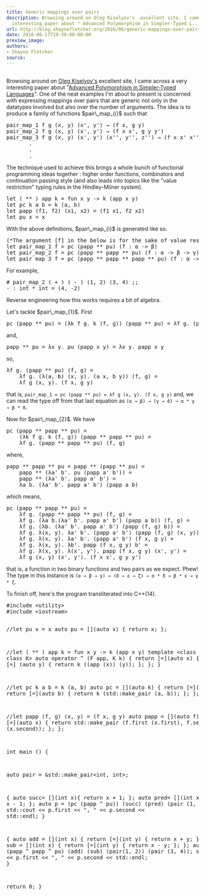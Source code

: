 ```yaml
---
title: Generic mappings over pairs
description: Browsing around on Oleg Kiselyov's  excellent site, I came across a very
  interesting paper about " Advanced Polymorphism in Simpler-Typed L...
url: http://blog.shaynefletcher.org/2016/06/generic-mappings-over-pairs.html
date: 2016-06-17T19:39:00-00:00
preview_image:
authors:
- Shayne Fletcher
source:
---
```


<h2></h2>
<p>Browsing around on <a href="http://okmij.org/ftp/">Oleg Kiselyov's</a> excellent site, I came across a very interesting paper about "<a href="http://okmij.org/ftp/Computation/extra-polymorphism.html">Advanced Polymorphism in Simpler-Typed Languages</a>". One of the neat examples I'm about to present is concerned with expressing mappings over pairs that are generic not only in the datatypes involved but also over the number of arguments. The idea is to produce a family of functions $pair\_map_{i}$ such that
</p><pre>pair_map_1 f g (x, y) (x', y') → (f x, g y) 
pair_map_2 f g (x, y) (x', y') → (f x x', g y y') 
pair_map_3 f g (x, y) (x', y') (x'', y'', z'') → (f x x' x'', g y y' y'')
       .
       .
       .
</pre>
The technique used to achieve this brings a whole bunch of functional programming ideas together : higher order functions, combinators and continuation passing style (and also leads into topics like the "value restriction" typing rules in the Hindley-Milner system).
<pre class="prettyprint ml">let ( ** ) app k = fun x y -&gt; k (app x y)
let pc k a b = k (a, b)
let papp (f1, f2) (x1, x2) = (f1 x1, f2 x2)
let pu x = x
</pre>
With the above definitions, $pair\_map_{i}$ is generated like so.
<pre class="prettyprint ml">(*The argument [f] in the below is for the sake of value restriction*)
let pair_map_1 f = pc (papp ** pu) (f : α -&gt; β)
let pair_map_2 f = pc (papp ** papp ** pu) (f : α -&gt; β -&gt; γ)
let pair_map_3 f = pc (papp ** papp ** papp ** pu) (f : α -&gt; β -&gt; γ -&gt; δ)
</pre>
For example,
<pre># pair_map_2 ( + ) ( - ) (1, 2) (3, 4) ;;
- : int * int = (4, -2)
</pre>
<p></p>
<p>Reverse engineering how this works requires a bit of algebra.
</p>
<p>Let's tackle $pair\_map_{1}$. First
</p><pre>pc (papp ** pu) = (λk f g. k (f, g)) (papp ** pu) = λf g. (papp ** pu) (f, g)
</pre>
and,
<pre>papp ** pu = λx y. pu (papp x y) = λx y. papp x y
</pre>
so,
<pre>λf g. (papp ** pu) (f, g) =
    λf g. (λ(a, b) (x, y). (a x, b y)) (f, g) =
    λf g (x, y). (f x, g y)
</pre>
that is,
<code>pair_map_1 = pc (papp ** pu) = λf g (x, y). (f x, g y)</code> and, we can read the type off from that last equation as <code>(α → β) → (γ → δ) → α * γ → β * δ</code>.
<p></p>
<p>Now for $pair\_map_{2}$. We have
</p><pre>pc (papp ** papp ** pu) =
    (λk f g. k (f, g)) (papp ** papp ** pu) =
    λf g. (papp ** papp ** pu) (f, g)
</pre>
where,
<pre>papp ** papp ** pu = papp ** (papp ** pu) =
    papp ** (λa' b'. pu (papp a' b')) =
    papp ** (λa' b'. papp a' b') = 
    λa b. (λa' b'. papp a' b') (papp a b)
</pre>
which means,
<pre>pc (papp ** papp ** pu) = 
    λf g. (papp ** papp ** pu) (f, g) =
    λf g. (λa b.(λa' b'. papp a' b') (papp a b)) (f, g) =
    λf g. (λb. (λa' b'. papp a' b') (papp (f, g) b)) =
    λf g. λ(x, y). λa' b'. (papp a' b') (papp (f, g) (x, y)) =
    λf g. λ(x, y). λa' b'. (papp a' b') (f x, g y) =
    λf g. λ(x, y). λb'. papp (f x, g y) b' =
    λf g. λ(x, y). λ(x', y'). papp (f x, g y) (x', y') =
    λf g (x, y) (x', y'). (f x x', g y y')
</pre>
that is, a function in two binary functions and two pairs as we expect. Phew! The type in this instance is <code>(α → β → γ) → (δ → ε → ζ) → α * δ → β * ε → γ * ζ</code>.
<p></p>
<p>
To finish off, here's the program transliterated into C++(14).
</p><pre class="prettyprint c++">#include &lt;utility&gt;
#include &lt;iostream&gt;

//let pu x = x
auto pu = [](auto x) { return x; };

//let ( ** ) app k  = fun x y -&gt; k (app x y)
template &lt;class F, class K&gt;
auto operator ^ (F app, K k) {
  return [=](auto x) {
    return [=] (auto y) {
      return k ((app (x)) (y));
    };
  };
}

//let pc k a b = k (a, b)
auto pc = [](auto k) {
  return [=](auto a) {
    return [=](auto b) { 
      return k (std::make_pair (a, b)); };
  };
};

//let papp (f, g) (x, y) = (f x, g y)
auto papp = [](auto f) { 
  return [=](auto x) { 
    return std::make_pair (f.first (x.first), f.second (x.second)); };
};

int main () {

  auto pair = &amp;std::make_pair&lt;int, int&gt;;

  {
  auto succ= [](int x){ return x + 1; };
  auto pred= [](int x){ return x - 1; };
  auto p  = (pc (papp ^ pu)) (succ) (pred) (pair (1, 2));
  std::cout &lt;&lt; p.first &lt;&lt; ", " &lt;&lt; p.second &lt;&lt; std::endl;
  }

  {
  auto add = [](int x) { return [=](int y) { return x + y; }; };
  auto sub = [](int x) { return [=](int y) { return x - y; }; };
  auto p = pc (papp ^ papp ^ pu) (add) (sub) (pair(1, 2)) (pair (3, 4));
  std::cout &lt;&lt; p.first &lt;&lt; ", " &lt;&lt; p.second &lt;&lt; std::endl;
  }

  return 0;
}
</pre>
<p></p>


